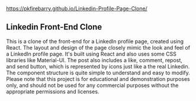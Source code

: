 https://pkfirebarry.github.io/Linkedin-Profile-Page-Clone/

## Linkedin Front-End Clone

This is a clone of the front-end for a LinkedIn profile page, created using React. The layout and design of the page closely mimic the look and feel of a LinkedIn profile page. It's built using React and also uses some CSS libraries like Material-UI. The post also includes a like, comment, repost, and send button, which is represented by icons just like a the real Linkedin. The component structure is quite simple to understand and easy to modify. Please note that this project is for educational and demonstration purposes only, and should not be used for any commercial purposes without the appropriate permissions and licenses.


